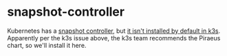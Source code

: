 # snapshot-controller

Kubernetes has a [snapshot controller](https://github.com/kubernetes-csi/external-snapshotter#readme),
but [it isn't installed by default in k3s](https://github.com/k3s-io/k3s/issues/2865).
Apparently per the k3s issue above,
the k3s team recommends the Piraeus chart,
so we'll install it here.
